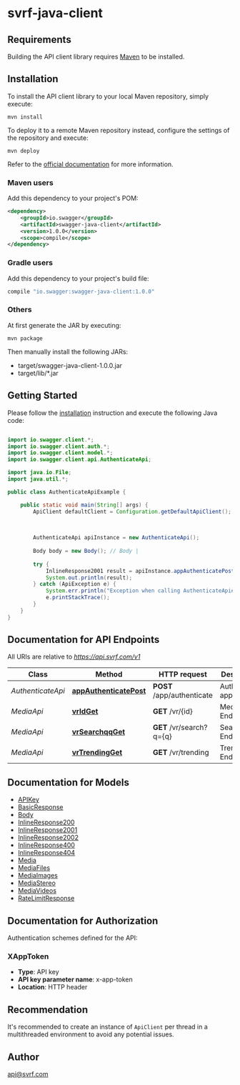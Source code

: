 # svrf-java-client

## Requirements

Building the API client library requires [Maven](https://maven.apache.org/) to be installed.

## Installation

To install the API client library to your local Maven repository, simply execute:

```shell
mvn install
```

To deploy it to a remote Maven repository instead, configure the settings of the repository and execute:

```shell
mvn deploy
```

Refer to the [official documentation](https://maven.apache.org/plugins/maven-deploy-plugin/usage.html) for more information.

### Maven users

Add this dependency to your project's POM:

```xml
<dependency>
    <groupId>io.swagger</groupId>
    <artifactId>swagger-java-client</artifactId>
    <version>1.0.0</version>
    <scope>compile</scope>
</dependency>
```

### Gradle users

Add this dependency to your project's build file:

```groovy
compile "io.swagger:swagger-java-client:1.0.0"
```

### Others

At first generate the JAR by executing:

    mvn package

Then manually install the following JARs:

* target/swagger-java-client-1.0.0.jar
* target/lib/*.jar

## Getting Started

Please follow the [installation](#installation) instruction and execute the following Java code:

```java

import io.swagger.client.*;
import io.swagger.client.auth.*;
import io.swagger.client.model.*;
import io.swagger.client.api.AuthenticateApi;

import java.io.File;
import java.util.*;

public class AuthenticateApiExample {

    public static void main(String[] args) {
        ApiClient defaultClient = Configuration.getDefaultApiClient();
        
        

        AuthenticateApi apiInstance = new AuthenticateApi();
        
        Body body = new Body(); // Body | 
        
        try {
            InlineResponse2001 result = apiInstance.appAuthenticatePost(body);
            System.out.println(result);
        } catch (ApiException e) {
            System.err.println("Exception when calling AuthenticateApi#appAuthenticatePost");
            e.printStackTrace();
        }
    }
}

```

## Documentation for API Endpoints

All URIs are relative to *https://api.svrf.com/v1*

Class | Method | HTTP request | Description
------------ | ------------- | ------------- | -------------
*AuthenticateApi* | [**appAuthenticatePost**](docs/AuthenticateApi.md#appAuthenticatePost) | **POST** /app/authenticate | Authenticate application
*MediaApi* | [**vrIdGet**](docs/MediaApi.md#vrIdGet) | **GET** /vr/{id} | Media by ID Endpoint
*MediaApi* | [**vrSearchqqGet**](docs/MediaApi.md#vrSearchqqGet) | **GET** /vr/search?q&#x3D;{q} | Search Endpoint
*MediaApi* | [**vrTrendingGet**](docs/MediaApi.md#vrTrendingGet) | **GET** /vr/trending | Trending Endpoint


## Documentation for Models

 - [APIKey](docs/APIKey.md)
 - [BasicResponse](docs/BasicResponse.md)
 - [Body](docs/Body.md)
 - [InlineResponse200](docs/InlineResponse200.md)
 - [InlineResponse2001](docs/InlineResponse2001.md)
 - [InlineResponse2002](docs/InlineResponse2002.md)
 - [InlineResponse400](docs/InlineResponse400.md)
 - [InlineResponse404](docs/InlineResponse404.md)
 - [Media](docs/Media.md)
 - [MediaFiles](docs/MediaFiles.md)
 - [MediaImages](docs/MediaImages.md)
 - [MediaStereo](docs/MediaStereo.md)
 - [MediaVideos](docs/MediaVideos.md)
 - [RateLimitResponse](docs/RateLimitResponse.md)


## Documentation for Authorization

Authentication schemes defined for the API:
### XAppToken

- **Type**: API key
- **API key parameter name**: x-app-token
- **Location**: HTTP header






## Recommendation

It's recommended to create an instance of `ApiClient` per thread in a multithreaded environment to avoid any potential issues.

## Author

api@svrf.com

